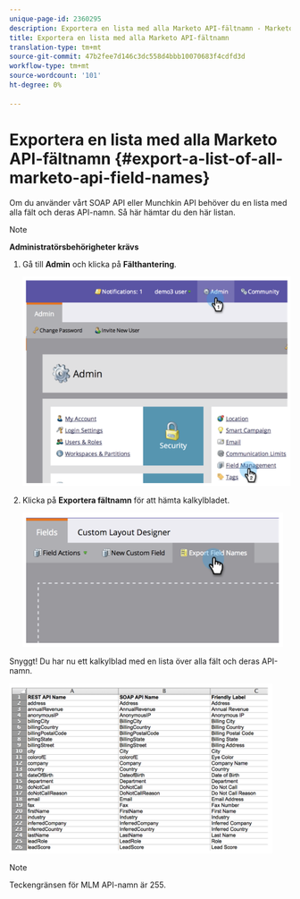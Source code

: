 ```yaml
---
unique-page-id: 2360295
description: Exportera en lista med alla Marketo API-fältnamn - Marketo Docs - Produktdokumentation
title: Exportera en lista med alla Marketo API-fältnamn
translation-type: tm+mt
source-git-commit: 47b2fee7d146c3dc558d4bbb10070683f4cdfd3d
workflow-type: tm+mt
source-wordcount: '101'
ht-degree: 0%

---
```



# Exportera en lista med alla Marketo API-fältnamn {#export-a-list-of-all-marketo-api-field-names}

Om du använder vårt SOAP API eller Munchkin API behöver du en lista med alla fält och deras API-namn. Så här hämtar du den här listan.

>[!NOTE]
>
>**Administratörsbehörigheter krävs**

1. Gå till **Admin** och klicka på **Fälthantering**.

   ![](assets/image2014-9-24-14-3a4-3a54.png)

1. Klicka på **Exportera fältnamn** för att hämta kalkylbladet.

   ![](assets/image2014-9-24-14-3a5-3a6.png)

Snyggt! Du har nu ett kalkylblad med en lista över alla fält och deras API-namn.

![](assets/image2014-9-24-14-3a5-3a19.png)

>[!NOTE]
>
>Teckengränsen för MLM API-namn är 255.

